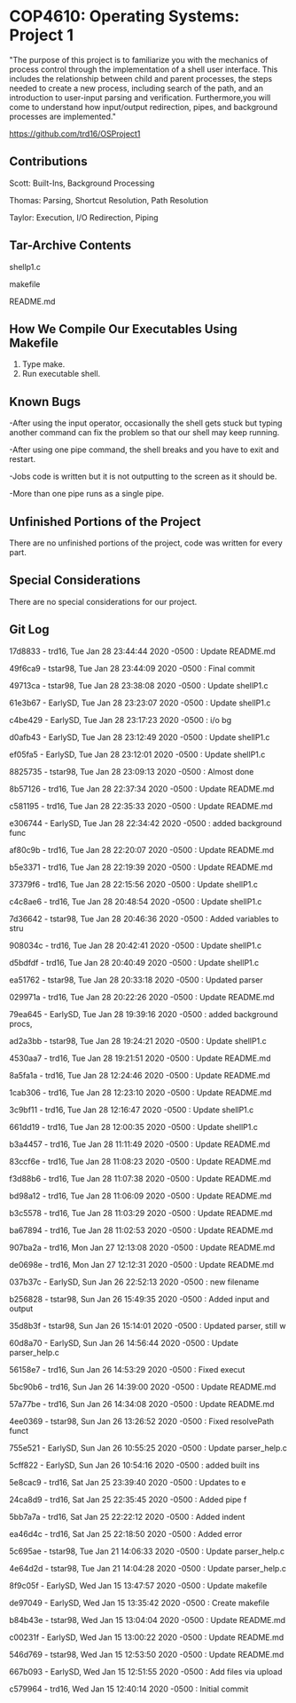 # COP4610: Operating Systems: Project 1
"The purpose of this project is to familiarize you with the mechanics of process control through the implementation of a shell user interface. This includes the relationship between child and parent processes, the steps needed to create a new process, including search of the path, and an introduction to user-input parsing and verification. Furthermore,you will come to understand how input/output redirection, pipes, and background processes are implemented."

https://github.com/trd16/OSProject1


Contributions
-------------
Scott: Built-Ins, Background Processing

Thomas: Parsing, Shortcut Resolution, Path Resolution

Taylor: Execution, I/O Redirection, Piping

Tar-Archive Contents
--------------------
shellp1.c

makefile

README.md

How We Compile Our Executables Using Makefile
---------------------------------------------
1. Type make.
2. Run executable shell.

Known Bugs
-----------
-After using the input operator, occasionally the shell gets stuck but typing another command can fix the problem so that our shell may keep running.

-After using one pipe command, the shell breaks and you have to exit and restart.

-Jobs code is written but it is not outputting to the screen as it should be.

-More than one pipe runs as a single pipe.

Unfinished Portions of the Project
------------------------------------
There are no unfinished portions of the project, code was written for every part.

Special Considerations
------------------------
There are no special considerations for our project.

Git Log
------------

17d8833 - trd16, Tue Jan 28 23:44:44 2020 -0500 : Update README.md

49f6ca9 - tstar98, Tue Jan 28 23:44:09 2020 -0500 : Final commit

49713ca - tstar98, Tue Jan 28 23:38:08 2020 -0500 : Update shellP1.c

61e3b67 - EarlySD, Tue Jan 28 23:23:07 2020 -0500 : Update shellP1.c

c4be429 - EarlySD, Tue Jan 28 23:17:23 2020 -0500 : i/o bg

d0afb43 - EarlySD, Tue Jan 28 23:12:49 2020 -0500 : Update shellP1.c

ef05fa5 - EarlySD, Tue Jan 28 23:12:01 2020 -0500 : Update shellP1.c

8825735 - tstar98, Tue Jan 28 23:09:13 2020 -0500 : Almost done

8b57126 - trd16, Tue Jan 28 22:37:34 2020 -0500 : Update README.md

c581195 - trd16, Tue Jan 28 22:35:33 2020 -0500 : Update README.md

e306744 - EarlySD, Tue Jan 28 22:34:42 2020 -0500 : added background func

af80c9b - trd16, Tue Jan 28 22:20:07 2020 -0500 : Update README.md

b5e3371 - trd16, Tue Jan 28 22:19:39 2020 -0500 : Update README.md

37379f6 - trd16, Tue Jan 28 22:15:56 2020 -0500 : Update shellP1.c

c4c8ae6 - trd16, Tue Jan 28 20:48:54 2020 -0500 : Update shellP1.c

7d36642 - tstar98, Tue Jan 28 20:46:36 2020 -0500 : Added variables to stru

908034c - trd16, Tue Jan 28 20:42:41 2020 -0500 : Update shellP1.c

d5bdfdf - trd16, Tue Jan 28 20:40:49 2020 -0500 : Update shellP1.c

ea51762 - tstar98, Tue Jan 28 20:33:18 2020 -0500 : Updated parser

029971a - trd16, Tue Jan 28 20:22:26 2020 -0500 : Update README.md

79ea645 - EarlySD, Tue Jan 28 19:39:16 2020 -0500 : added background procs,

ad2a3bb - tstar98, Tue Jan 28 19:24:21 2020 -0500 : Update shellP1.c

4530aa7 - trd16, Tue Jan 28 19:21:51 2020 -0500 : Update README.md

8a5fa1a - trd16, Tue Jan 28 12:24:46 2020 -0500 : Update README.md

1cab306 - trd16, Tue Jan 28 12:23:10 2020 -0500 : Update README.md

3c9bf11 - trd16, Tue Jan 28 12:16:47 2020 -0500 : Update shellP1.c

661dd19 - trd16, Tue Jan 28 12:00:35 2020 -0500 : Update shellP1.c

b3a4457 - trd16, Tue Jan 28 11:11:49 2020 -0500 : Update README.md

83ccf6e - trd16, Tue Jan 28 11:08:23 2020 -0500 : Update README.md

f3d88b6 - trd16, Tue Jan 28 11:07:38 2020 -0500 : Update README.md

bd98a12 - trd16, Tue Jan 28 11:06:09 2020 -0500 : Update README.md

b3c5578 - trd16, Tue Jan 28 11:03:29 2020 -0500 : Update README.md

ba67894 - trd16, Tue Jan 28 11:02:53 2020 -0500 : Update README.md

907ba2a - trd16, Mon Jan 27 12:13:08 2020 -0500 : Update README.md

de0698e - trd16, Mon Jan 27 12:12:31 2020 -0500 : Update README.md

037b37c - EarlySD, Sun Jan 26 22:52:13 2020 -0500 : new filename

b256828 - tstar98, Sun Jan 26 15:49:35 2020 -0500 : Added input and output 

35d8b3f - tstar98, Sun Jan 26 15:14:01 2020 -0500 : Updated parser, still w

60d8a70 - EarlySD, Sun Jan 26 14:56:44 2020 -0500 : Update parser_help.c

56158e7 - trd16, Sun Jan 26 14:53:29 2020 -0500 : Fixed execut

5bc90b6 - trd16, Sun Jan 26 14:39:00 2020 -0500 : Update README.md

57a77be - trd16, Sun Jan 26 14:34:08 2020 -0500 : Update README.md

4ee0369 - tstar98, Sun Jan 26 13:26:52 2020 -0500 : Fixed resolvePath funct

755e521 - EarlySD, Sun Jan 26 10:55:25 2020 -0500 : Update parser_help.c

5cff822 - EarlySD, Sun Jan 26 10:54:16 2020 -0500 : added built ins

5e8cac9 - trd16, Sat Jan 25 23:39:40 2020 -0500 : Updates to e

24ca8d9 - trd16, Sat Jan 25 22:35:45 2020 -0500 : Added pipe f

5bb7a7a - trd16, Sat Jan 25 22:22:12 2020 -0500 : Added indent

ea46d4c - trd16, Sat Jan 25 22:18:50 2020 -0500 : Added error 

5c695ae - tstar98, Tue Jan 21 14:06:33 2020 -0500 : Update parser_help.c

4e64d2d - tstar98, Tue Jan 21 14:04:28 2020 -0500 : Update parser_help.c

8f9c05f - EarlySD, Wed Jan 15 13:47:57 2020 -0500 : Update makefile

de97049 - EarlySD, Wed Jan 15 13:35:42 2020 -0500 : Create makefile

b84b43e - tstar98, Wed Jan 15 13:04:04 2020 -0500 : Update README.md

c00231f - EarlySD, Wed Jan 15 13:00:22 2020 -0500 : Update README.md

546d769 - tstar98, Wed Jan 15 12:53:50 2020 -0500 : Update README.md

667b093 - EarlySD, Wed Jan 15 12:51:55 2020 -0500 : Add files via upload

c579964 - trd16, Wed Jan 15 12:40:14 2020 -0500 : Initial commit




